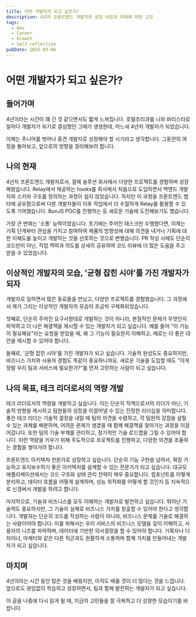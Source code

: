 ```yaml
---
title: 어떤 개발자가 되고 싶은가?
description: 4년차 프론트엔드 개발자의 성장 여정과 미래에 대한 고민
tags:
  - Dev
  - Career
  - Growth
  - Self-reflection
pubDate: 2025-03-06
---
```


# 어떤 개발자가 되고 싶은가?

## 들어가며

4년이라는 시간이 꽤 긴 것 같으면서도 짧게 느껴집니다. 호텔조리과를 나와 바리스타로 일하다 개발자가 되기로 결심했던 그때가 생생한데, 어느새 4년차 개발자가 되었습니다.

이제는 주니어를 벗어나 중견 개발자로 성장해야 할 시기라고 생각합니다. 그동안의 여정을 돌아보고, 앞으로의 방향을 정리해보려 합니다.

## 나의 현재

4년차 프론트엔드 개발자로서, 결제 솔루션 회사에서 다양한 프로젝트를 경험하며 성장해왔습니다. Relay에서 제공하는 hooks를 회사에서 처음으로 도입하면서 백엔드 개발자와 스키마 구조를 정의하는 과정이 쉽지 않았습니다. 하지만 이 과정을 프론트엔드 챕터에 공유함으로써 다른 개발자들이 이후 작업에서 더 수월하게 Relay를 활용할 수 있도록 기여했습니다. BunJS POC를 진행하는 등 새로운 기술에 도전해보기도 했습니다.

가장 큰 변화는 '소통' 능력이었습니다. 초기에는 주어진 태스크만 수행했다면, 이제는 기획 단계부터 관심을 가지고 참여하여 제품의 방향성에 대해 의견을 내거나 기획에 대한 이해도를 높이고 개발하는 것을 선호하는 것으로 변했습니다. PR 작성 시에도 단순히 코드만이 아닌, 작업 맥락과 의도를 상세히 공유하여 코드 리뷰에 더 많은 도움을 주고 받을 수 있었습니다.

## 이상적인 개발자의 모습, '균형 잡힌 시야'를 가진 개발자가 되자

개발자로 일하면서 많은 동료들을 만났고, 다양한 프로젝트를 경험했습니다. 그 과정에서 제가 그리는 이상적인 개발자의 모습이 조금씩 구체화되었습니다.

첫째로, 단순히 주어진 요구사항대로 개발하는 것이 아니라, 본질적인 문제가 무엇인지 파악하고 더 나은 해결책을 제시할 수 있는 개발자가 되고 싶습니다. 예를 들어 "이 기능이 필요해요"라는 요청을 받았을 때, 왜 그 기능이 필요한지 이해하고, 때로는 더 좋은 대안을 제시할 수 있어야 합니다.

둘째로, '균형 잡힌 시야'를 가진 개발자가 되고 싶습니다. 기술적 완성도도 중요하지만, 비즈니스 가치와 사용자 경험도 똑같이 중요하니까요. 새로운 기술을 도입할 때도 "이게 정말 우리 팀과 서비스에 필요한가?"를 먼저 고민하는 사람이 되고 싶습니다.

## 나의 목표, 테크 리더로서의 역량 개발

테크 리더로서의 역량을 개발하고 싶습니다. 이는 단순히 직책으로서의 리더가 아닌, 기술적 방향을 제시하고 팀원들의 성장을 이끌어낼 수 있는 진정한 리더십을 의미합니다. 좋은 테크 리더는 기술적 결정을 내릴 때 팀의 의견을 수렴하고, 각 팀원의 강점을 살릴 수 있는 과제를 배분하며, 어려운 문제가 생겼을 때 함께 해결책을 찾아가는 과정을 이끌어갑니다. 또한 팀의 기술 부채를 관리하고, 장기적인 기술 로드맵을 그릴 수 있어야 합니다. 이런 역량을 키우기 위해 주도적으로 프로젝트를 진행하고, 다양한 의견을 조율하는 경험을 쌓아가려 합니다.

프론트엔드 아키텍처 전문가로 성장하고 싶습니다. 단순히 기능 구현을 넘어서, 확장 가능하고 유지보수하기 좋은 아키텍처를 설계할 수 있는 전문가가 되고 싶습니다. 대규모 애플리케이션에서는 코드 구조와 상태 관리 전략이 매우 중요합니다. 컴포넌트를 어떻게 분리하고, 데이터 흐름을 어떻게 설계하며, 성능 최적화를 어떻게 할 것인지 등 지속적으로 신경써서 개발을 하려고 합니다.

마지막으로, 기술과 비즈니스를 모두 이해하는 개발자로 발전하고 싶습니다. 뛰어난 기술력도 중요하지만, 그 기술이 실제로 비즈니스 가치를 창출할 수 있어야 한다고 생각합니다. 개발자는 단순히 코드를 작성하는 사람이 아니라, 비즈니스 문제를 기술로 해결하는 사람이어야 합니다. 이를 위해서는 우리 서비스의 비즈니스 모델을 깊이 이해하고, 사용자의 니즈를 파악하며, 데이터에 기반한 의사결정을 할 수 있어야 합니다. 기획자나 디자이너, 마케터와 같은 다른 직군과도 원활하게 소통하며 함께 가치를 만들어내는 개발자가 되고 싶습니다.

## 마치며

4년이라는 시간 동안 많은 것을 배웠지만, 아직도 배울 것이 더 많다는 것을 느낍니다. 앞으로도 끊임없이 학습하고 성장하면서, 팀과 함께 발전하는 개발자가 되고 싶습니다.

이 글을 나중에 다시 읽게 될 때, 지금의 고민들을 잘 극복하고 더 성장한 모습이기를 바랍니다.
